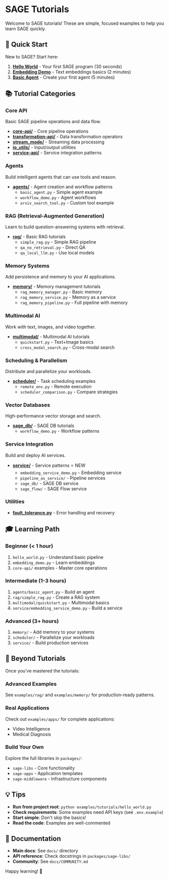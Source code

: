# SAGE Tutorials

Welcome to SAGE tutorials! These are simple, focused examples to help you learn SAGE quickly.

## 🎯 Quick Start

New to SAGE? Start here:

1. **[Hello World](hello_world.py)** - Your first SAGE program (30 seconds)
2. **[Embedding Demo](embedding_demo.py)** - Text embeddings basics (2 minutes)
3. **[Basic Agent](agents/basic_agent.py)** - Create your first agent (5 minutes)

## 📚 Tutorial Categories

### Core API
Basic SAGE pipeline operations and data flow.

- **[core-api/](core-api/)** - Core pipeline operations
- **[transformation-api/](transformation-api/)** - Data transformation operators
- **[stream_mode/](stream_mode/)** - Streaming data processing
- **[io_utils/](io_utils/)** - Input/output utilities
- **[service-api/](service-api/)** - Service integration patterns

### Agents
Build intelligent agents that can use tools and reason.

- **[agents/](agents/)** - Agent creation and workflow patterns
  - `basic_agent.py` - Simple agent example
  - `workflow_demo.py` - Agent workflows
  - `arxiv_search_tool.py` - Custom tool example

### RAG (Retrieval-Augmented Generation)
Learn to build question-answering systems with retrieval.

- **[rag/](rag/)** - Basic RAG tutorials
  - `simple_rag.py` - Simple RAG pipeline
  - `qa_no_retrieval.py` - Direct QA
  - `qa_local_llm.py` - Use local models

### Memory Systems
Add persistence and memory to your AI applications.

- **[memory/](memory/)** - Memory management tutorials
  - `rag_memory_manager.py` - Basic memory
  - `rag_memory_service.py` - Memory as a service
  - `rag_memory_pipeline.py` - Full pipeline with memory

### Multimodal AI
Work with text, images, and video together.

- **[multimodal/](multimodal/)** - Multimodal AI tutorials
  - `quickstart.py` - Text+Image basics
  - `cross_modal_search.py` - Cross-modal search

### Scheduling & Parallelism
Distribute and parallelize your workloads.

- **[scheduler/](scheduler/)** - Task scheduling examples
  - `remote_env.py` - Remote execution
  - `scheduler_comparison.py` - Compare strategies

### Vector Databases
High-performance vector storage and search.

- **[sage_db/](sage_db/)** - SAGE DB tutorials
  - `workflow_demo.py` - Workflow patterns

### Service Integration
Build and deploy AI services.

- **[service/](service/)** - Service patterns ⭐ NEW
  - `embedding_service_demo.py` - Embedding service
  - `pipeline_as_service/` - Pipeline services
  - `sage_db/` - SAGE DB service
  - `sage_flow/` - SAGE Flow service

### Utilities
- **[fault_tolerance.py](fault_tolerance.py)** - Error handling and recovery

## 🎓 Learning Path

### Beginner (< 1 hour)
1. `hello_world.py` - Understand basic pipeline
2. `embedding_demo.py` - Learn embeddings
3. `core-api/` examples - Master core operations

### Intermediate (1-3 hours)
1. `agents/basic_agent.py` - Build an agent
2. `rag/simple_rag.py` - Create a RAG system
3. `multimodal/quickstart.py` - Multimodal basics
4. `service/embedding_service_demo.py` - Build a service

### Advanced (3+ hours)
1. `memory/` - Add memory to your systems
2. `scheduler/` - Parallelize your workloads
3. `service/` - Build production services

## 🚀 Beyond Tutorials

Once you've mastered the tutorials:

### Advanced Examples
See `examples/rag/` and `examples/memory/` for production-ready patterns.

### Real Applications
Check out `examples/apps/` for complete applications:
- Video Intelligence
- Medical Diagnosis

### Build Your Own
Explore the full libraries in `packages/`:
- `sage-libs` - Core functionality
- `sage-apps` - Application templates
- `sage-middleware` - Infrastructure components

## 💡 Tips

- **Run from project root**: `python examples/tutorials/hello_world.py`
- **Check requirements**: Some examples need API keys (see `.env.example`)
- **Start simple**: Don't skip the basics!
- **Read the code**: Examples are well-commented

## 📖 Documentation

- **Main docs**: See `docs/` directory
- **API reference**: Check docstrings in `packages/sage-libs/`
- **Community**: See `docs/COMMUNITY.md`

Happy learning! 🎉
